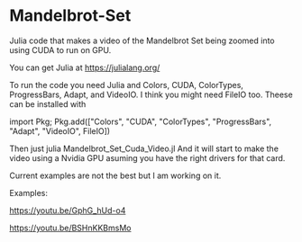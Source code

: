 # Mandelbrot-Set
Julia code that makes a video of the Mandelbrot Set being zoomed into using CUDA to run on GPU.

You can get Julia at https://julialang.org/

To run the code you need Julia and Colors, CUDA, ColorTypes, ProgressBars, Adapt, and VideoIO.
I think you might need FileIO too.
Theese can be installed with          
                                  
import Pkg; Pkg.add(["Colors", "CUDA", "ColorTypes", "ProgressBars", "Adapt", "VideoIO", FileIO])

Then just julia Mandelbrot_Set_Cuda_Video.jl
And it will start to make the video using a Nvidia GPU asuming you have the right drivers for that card.

Current examples are not the best but I am working on it.

Examples:

  https://youtu.be/GphG_hUd-o4
  
  https://youtu.be/BSHnKKBmsMo
